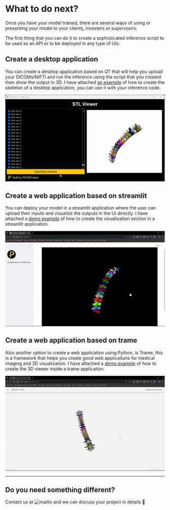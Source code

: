 # What to do next?

Once you have your model trained, there are several ways of using or presenting your model to your clients, investers or supervisors.

The first thing that you can do it to create a sophisticated inference script to be used as an API or to be deployed in any type of UIs.

## Create a desktop application
You can create a desktop application based on QT that will help you upload your DICOMs/NIFTI and run the inference using the script that you created then show the output in 3D. I have attached [an example](qt_demo.py) of how to create the skeleton of a desktop application, you can use it with your inference code.

![desktop_app](/demos/assets/desktop_app.gif)

## Create a web application based on streamlit
You can deploy your model in a streamlit application where the user can upload their inputs and visualize the outputs in the UI directly. I have attached a [demo example](/demos/streamlit_demo.py) of how to create the visualization section in a streamlit application.

![streamlit_app](/demos/assets/streamlit_app.gif)

## Create a web application based on trame
Also another option to create a web application using Python, is Trame, this is a framework that helps you create good web applications for medical imaging and 3D visualization. I have attached a [demo example](/demos/trame_demo.py) of how to create the 3D viewer inside a trame application.

![trame_app](/demos/assets/trame_app.gif)

---
## Do you need something different?
Contact us at ![mailto](contact@pycad.co) and we can discuss your project in details 🚀